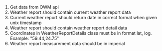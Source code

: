 1. Get data from OWM api
2. Weather report should contain current weather report data
3. Current weather report should return date in correct format when given unix timestamp
4. Weather report should contain weather report detail data
5. Coordinates in WeatherReportDetails class must be in format lat, log. Example: "59.44,24.75"
6. Weather report measurement data should be in imperial
